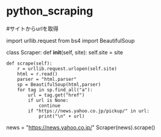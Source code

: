 # python_scraping

#サイトからurlを取得

import urllib.request
from bs4 import BeautifulSoup


class Scraper:
    def __init__(self, site):
        self.site = site

    def scrape(self):
        r = urllib.request.urlopen(self.site)
        html = r.read()
        parser = "html.parser"
        sp = BeautifulSoup(html,parser)
        for tag in sp.find_all("a"):
            url = tag.get("href")
            if url is None:
                continue
            if "https://news.yahoo.co.jp/pickup/" in url:
                print("\n" + url)
    

news = "https://news.yahoo.co.jp/"
Scraper(news).scrape()

